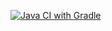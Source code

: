 [![Java CI with Gradle](https://github.com/Yoliker/Patternsdz5z1ATest/actions/workflows/gradle.yml/badge.svg)](https://github.com/Yoliker/Patternsdz5z1ATest/actions/workflows/gradle.yml)